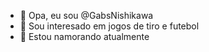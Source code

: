 - 👋 Opa, eu sou @GabsNishikawa
- 👀 Sou interesado em jogos de tiro e futebol
- 💞️ Estou namorando atualmente

<!---
GabsNishikawa/GabsNishikawa is a ✨ special ✨ repository because its `README.md` (this file) appears on your GitHub profile.
You can click the Preview link to take a look at your changes.
--->
